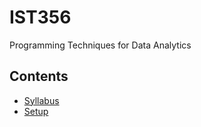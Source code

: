 # IST356

Programming Techniques for Data Analytics


## Contents

- [Syllabus](syllabus.md)
- [Setup](./0-intro/0-0-setup.md)



